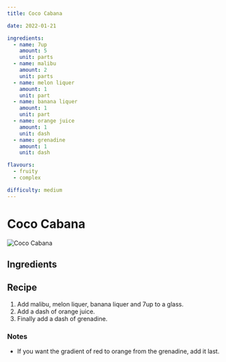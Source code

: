 ```yaml
---
title: Coco Cabana

date: 2022-01-21

ingredients:
  - name: 7up
    amount: 5
    unit: parts
  - name: malibu
    amount: 2
    unit: parts
  - name: melon liquer
    amount: 1
    unit: part
  - name: banana liquer
    amount: 1
    unit: part
  - name: orange juice
    amount: 1
    unit: dash
  - name: grenadine
    amount: 1
    unit: dash

flavours:
  - fruity
  - complex

difficulty: medium
---
```


# Coco Cabana

![Coco Cabana](/images/coco-cabana/coco-cabana.jpg)

## Ingredients

<cocktail-ingredients/>

## Recipe

1. Add malibu, melon liquer, banana liquer and 7up to a glass.
1. Add a dash of orange juice.
1. Finally add a dash of grenadine.

### Notes

- If you want the gradient of red to orange from the grenadine, add it last.
